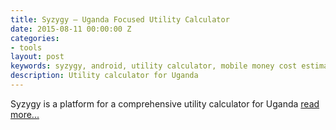 ```yaml
---
title: Syzygy – Uganda Focused Utility Calculator
date: 2015-08-11 00:00:00 Z
categories:
- tools
layout: post
keywords: syzygy, android, utility calculator, mobile money cost estimator
description: Utility calculator for Uganda
---
```


Syzygy is a platform for a comprehensive utility calculator for Uganda <a href="http://ssmusoke.com/2015/08/11/launching-syzygy-uganda-focused-utility-calculator/" target="_blank">read more...</a>
